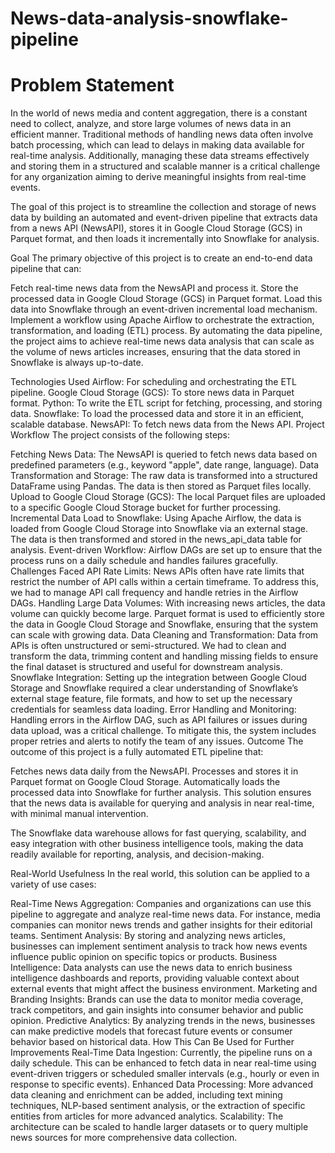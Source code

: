 # News-data-analysis-snowflake-pipeline

# Problem Statement
In the world of news media and content aggregation, there is a constant need to collect, analyze, and store large volumes of news data in an efficient manner. Traditional methods of handling news data often involve batch processing, which can lead to delays in making data available for real-time analysis. Additionally, managing these data streams effectively and storing them in a structured and scalable manner is a critical challenge for any organization aiming to derive meaningful insights from real-time events.

The goal of this project is to streamline the collection and storage of news data by building an automated and event-driven pipeline that extracts data from a news API (NewsAPI), stores it in Google Cloud Storage (GCS) in Parquet format, and then loads it incrementally into Snowflake for analysis.

Goal
The primary objective of this project is to create an end-to-end data pipeline that can:

Fetch real-time news data from the NewsAPI and process it.
Store the processed data in Google Cloud Storage (GCS) in Parquet format.
Load this data into Snowflake through an event-driven incremental load mechanism.
Implement a workflow using Apache Airflow to orchestrate the extraction, transformation, and loading (ETL) process.
By automating the data pipeline, the project aims to achieve real-time news data analysis that can scale as the volume of news articles increases, ensuring that the data stored in Snowflake is always up-to-date.

Technologies Used
Airflow: For scheduling and orchestrating the ETL pipeline.
Google Cloud Storage (GCS): To store news data in Parquet format.
Python: To write the ETL script for fetching, processing, and storing data.
Snowflake: To load the processed data and store it in an efficient, scalable database.
NewsAPI: To fetch news data from the News API.
Project Workflow
The project consists of the following steps:

Fetching News Data: The NewsAPI is queried to fetch news data based on predefined parameters (e.g., keyword "apple", date range, language).
Data Transformation and Storage: The raw data is transformed into a structured DataFrame using Pandas. The data is then stored as Parquet files locally.
Upload to Google Cloud Storage (GCS): The local Parquet files are uploaded to a specific Google Cloud Storage bucket for further processing.
Incremental Data Load to Snowflake: Using Apache Airflow, the data is loaded from Google Cloud Storage into Snowflake via an external stage. The data is then transformed and stored in the news_api_data table for analysis.
Event-driven Workflow: Airflow DAGs are set up to ensure that the process runs on a daily schedule and handles failures gracefully.
Challenges Faced
API Rate Limits: News APIs often have rate limits that restrict the number of API calls within a certain timeframe. To address this, we had to manage API call frequency and handle retries in the Airflow DAGs.
Handling Large Data Volumes: With increasing news articles, the data volume can quickly become large. Parquet format is used to efficiently store the data in Google Cloud Storage and Snowflake, ensuring that the system can scale with growing data.
Data Cleaning and Transformation: Data from APIs is often unstructured or semi-structured. We had to clean and transform the data, trimming content and handling missing fields to ensure the final dataset is structured and useful for downstream analysis.
Snowflake Integration: Setting up the integration between Google Cloud Storage and Snowflake required a clear understanding of Snowflake’s external stage feature, file formats, and how to set up the necessary credentials for seamless data loading.
Error Handling and Monitoring: Handling errors in the Airflow DAG, such as API failures or issues during data upload, was a critical challenge. To mitigate this, the system includes proper retries and alerts to notify the team of any issues.
Outcome
The outcome of this project is a fully automated ETL pipeline that:

Fetches news data daily from the NewsAPI.
Processes and stores it in Parquet format on Google Cloud Storage.
Automatically loads the processed data into Snowflake for further analysis.
This solution ensures that the news data is available for querying and analysis in near real-time, with minimal manual intervention.

The Snowflake data warehouse allows for fast querying, scalability, and easy integration with other business intelligence tools, making the data readily available for reporting, analysis, and decision-making.

Real-World Usefulness
In the real world, this solution can be applied to a variety of use cases:

Real-Time News Aggregation: Companies and organizations can use this pipeline to aggregate and analyze real-time news data. For instance, media companies can monitor news trends and gather insights for their editorial teams.
Sentiment Analysis: By storing and analyzing news articles, businesses can implement sentiment analysis to track how news events influence public opinion on specific topics or products.
Business Intelligence: Data analysts can use the news data to enrich business intelligence dashboards and reports, providing valuable context about external events that might affect the business environment.
Marketing and Branding Insights: Brands can use the data to monitor media coverage, track competitors, and gain insights into consumer behavior and public opinion.
Predictive Analytics: By analyzing trends in the news, businesses can make predictive models that forecast future events or consumer behavior based on historical data.
How This Can Be Used for Further Improvements
Real-Time Data Ingestion: Currently, the pipeline runs on a daily schedule. This can be enhanced to fetch data in near real-time using event-driven triggers or scheduled smaller intervals (e.g., hourly or even in response to specific events).
Enhanced Data Processing: More advanced data cleaning and enrichment can be added, including text mining techniques, NLP-based sentiment analysis, or the extraction of specific entities from articles for more advanced analytics.
Scalability: The architecture can be scaled to handle larger datasets or to query multiple news sources for more comprehensive data collection.
